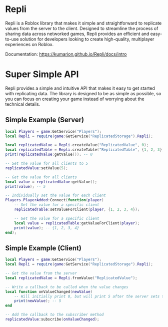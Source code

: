# Repli
 
Repli is a Roblox library that makes it simple and straightforward to replicate values from the server to the client. Designed to streamline the process of sharing data across networked games, Repli provides an efficient and easy-to-use solution for developers looking to create high-quality, multiplayer experiences on Roblox.

Documentation: https://kumarion.github.io/Repli/docs/intro

# Super Simple API
Repli provides a simple and intuitive API that makes it easy to get started with replicating data. The library is designed to be as simple as possible, so you can focus on creating your game instead of worrying about the technical details.

## Simple Example (Server)
```lua
local Players = game:GetService("Players");
local Repli = require(game:GetService("ReplicatedStorage").Repli);

local replicatedValue = Repli.createValue("ReplicatedValue", 0);
local replicatedTable = Repli.createTable("ReplicatedTable", {1, 2, 3});
print(replicatedValue:getValue()); -- 0

-- Set the value for all clients to 5
replicatedValue:setValue(5);

-- Get the value for all clients
local value = replicatedValue:getValue();
print(value); -- 5

-- Individually set the value for each client
Players.PlayerAdded:Connect(function(player)
    -- Set the value for a specific client
    replicatedTable:setValueForClient(player, {1, 2, 3, 4});

    -- Get the value for a specific client
    local value = replicatedTable:getValueForClient(player);
    print(value); -- {1, 2, 3, 4}
end);
```

## Simple Example (Client)
```lua
local Players = game:GetService("Players");
local Repli = require(game:GetService("ReplicatedStorage").Repli);

-- Get the value from the server
local replicatedValue = Repli.fromValue("ReplicatedValue");

-- Write a callback to be called when the value changes
local function onValueChanged(newValue)
    -- Will initially print 0, but will print 5 after the server sets the value
    print(newValue); -- 5
end

-- Add the callback to the subscriber method
replicatedValue:subscribe(onValueChanged);
```
